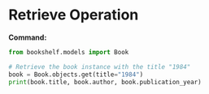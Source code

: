 # Retrieve Operation

**Command:**

```python
from bookshelf.models import Book

# Retrieve the book instance with the title "1984"
book = Book.objects.get(title="1984")
print(book.title, book.author, book.publication_year)

